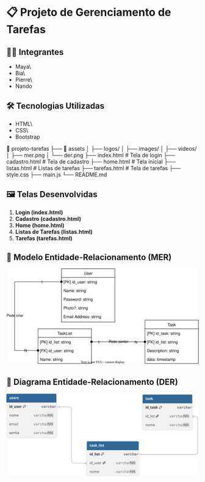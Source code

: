 # 📋 Projeto de Gerenciamento de Tarefas

## 👩‍💻 Integrantes

-   Maya\
-   Bia\
-   Pierre\
-   Nando

## 🛠️ Tecnologias Utilizadas

-   HTML\
-   CSS\
-   Bootstrap

📂 projeto-tarefas
 ├── 📂 assets
 │    ├── logos/
 │    ├── images/
 │    ├── videos/
 │    ├── mer.png
 │    └── der.png
 ├── index.html        # Tela de login
 ├── cadastro.html     # Tela de cadastro
 ├── home.html         # Tela inicial
 ├── listas.html       # Listas de tarefas
 ├── tarefas.html      # Tela de tarefas
 ├── style.css
 ├── main.js
 └── README.md


## 🖼️ Telas Desenvolvidas

1.  **Login (index.html)**
2.  **Cadastro (cadastro.html)**
3.  **Home (home.html)**
4.  **Listas de Tarefas (listas.html)**
5.  **Tarefas (tarefas.html)**

## 📌 Modelo Entidade-Relacionamento (MER)

![MER](assets\taks.drawio.svg)

## 📌 Diagrama Entidade-Relacionamento (DER)

![DER](assets\task_der.svg)